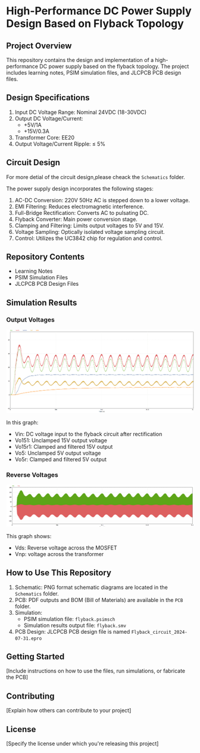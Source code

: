 # High-Performance DC Power Supply Design Based on Flyback Topology

## Project Overview

This repository contains the design and implementation of a high-performance DC power supply based on the flyback topology. The project includes learning notes, PSIM simulation files, and JLCPCB PCB design files.

## Design Specifications

1. Input DC Voltage Range: Nominal 24VDC (18-30VDC)
2. Output DC Voltage/Current: 
   - +5V/1A
   - +15V/0.3A
3. Transformer Core: EE20
4. Output Voltage/Current Ripple: ≤ 5%

## Circuit Design
For more detial of the circuit design,please cheack the `Schematics` folder.

The power supply design incorporates the following stages:

1. AC-DC Conversion: 220V 50Hz AC is stepped down to a lower voltage.
2. EMI Filtering: Reduces electromagnetic interference.
3. Full-Bridge Rectification: Converts AC to pulsating DC.
4. Flyback Converter: Main power conversion stage.
5. Clamping and Filtering: Limits output voltages to 5V and 15V.
6. Voltage Sampling: Optically isolated voltage sampling circuit.
7. Control: Utilizes the UC3842 chip for regulation and control.

## Repository Contents

- Learning Notes
- PSIM Simulation Files
- JLCPCB PCB Design Files

## Simulation Results

### Output Voltages
![Output Voltages](images/output_voltages.png)

In this graph:
- Vin: DC voltage input to the flyback circuit after rectification
- Vo151: Unclamped 15V output voltage
- Vo15r1: Clamped and filtered 15V output
- Vo5: Unclamped 5V output voltage
- Vo5r: Clamped and filtered 5V output

### Reverse Voltages
![Reverse Voltages](images/reverse_voltages.png)

This graph shows:
- Vds: Reverse voltage across the MOSFET
- Vnp: voltage across the transformer

## How to Use This Repository

1. Schematic: PNG format schematic diagrams are located in the `Schematics` folder.
2. PCB: PDF outputs and BOM (Bill of Materials) are available in the `PCB` folder.
3. Simulation:
   - PSIM simulation file: `flyback.psimsch`
   - Simulation results output file: `flyback.smv`
4. PCB Design: JLCPCB PCB design file is named `Flyback_circuit_2024-07-31.epro`

## Getting Started

[Include instructions on how to use the files, run simulations, or fabricate the PCB]

## Contributing

[Explain how others can contribute to your project]

## License

[Specify the license under which you're releasing this project]

